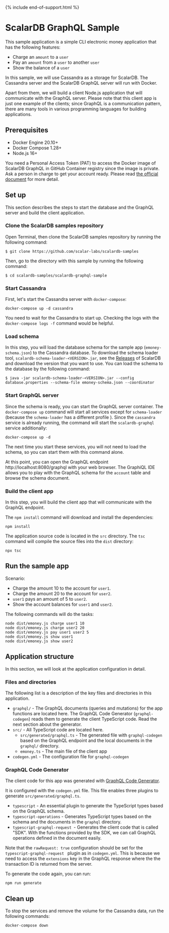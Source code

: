 {% include end-of-support.html %}

# ScalarDB GraphQL Sample

This sample application is a simple CLI electronic money application that has the following features:

- Charge an `amount` to a `user`
- Pay an `amount` from a `user` to another `user`
- Show the balance of a `user`

In this sample, we will use Cassandra as a storage for ScalarDB. The Cassandra server and the ScalarDB GraphQL server will run with Docker.

Apart from them, we will build a client Node.js application that will communicate with the GraphQL server. Please note that this client app is just one example of the clients; since GraphQL is a communication pattern, there are many tools in various programming languages for building applications.

## Prerequisites

- Docker Engine 20.10+
- Docker Compose 1.28+
- Node.js 16+

You need a Personal Access Token (PAT) to access the Docker image of ScalarDB GraphQL in GitHub Container registry since the image is private. Ask a person in charge to get your account ready. Please read [the official document](https://docs.github.com/en/packages/working-with-a-github-packages-registry/working-with-the-container-registry) for more detail.

## Set up

This section describes the steps to start the database and the GraphQL server and build the client application.

### Clone the ScalarDB samples repository

Open Terminal, then clone the ScalarDB samples repository by running the following command:

```shell
$ git clone https://github.com/scalar-labs/scalardb-samples
```

Then, go to the directory with this sample by running the following command:

```shell
$ cd scalardb-samples/scalardb-graphql-sample
```

### Start Cassandra

First, let's start the Cassandra server with `docker-compose`:

```console
docker-compose up -d cassandra
```

You need to wait for the Cassandra to start up. Checking the logs with the `docker-compose logs -f` command would be helpful.

### Load schema

In this step, you will load the database schema for the sample app (`emoney-schema.json`) to the Cassandra database.
To download the schema loader tool, `scalardb-schema-loader-<VERSION>.jar`, see the [Releases](https://github.com/scalar-labs/scalardb/releases) of ScalarDB and download the version that you want to use.
You can load the schema to the database by the following command:

```shell
$ java -jar scalardb-schema-loader-<VERSION>.jar --config database.properties --schema-file emoney-schema.json --coordinator
```

### Start GraphQL server

Since the schema is ready, you can start the GraphQL server container. The `docker-compose up` command will start all services except for `schema-loader` (because the `schema-loader` has a different profile ). Since the `cassandra` service is already running, the command will start the `scalardb-graphql` service additionally:

```console
docker-compose up -d
```

The next time you start these services, you will not need to load the schema, so you can start them with this command alone.

At this point, you can open the GraphQL endpoint http://localhost:8080/graphql with your web browser. The GraphiQL IDE allows you to play with the GraphQL schema for the `account` table and browse the schema document.

### Build the client app

In this step, you will build the client app that will communicate with the GraphQL endpoint.

The `npm install` command will download and install the dependencies:

```console
npm install
```

The application source code is located in the `src` directory. The `tsc` command will compile the source files into the `dist` directory:

```console
npx tsc
```

## Run the sample app

Scenario:

- Charge the amount 10 to the account for `user1`.
- Charge the amount 20 to the account for `user2`.
- `user1` pays an amount of 5 to `user2`.
- Show the account balances for `user1` and `user2`.

The following commands will do the tasks:

```console
node dist/emoney.js charge user1 10
node dist/emoney.js charge user2 20
node dist/emoney.js pay user1 user2 5
node dist/emoney.js show user1
node dist/emoney.js show user2
```

## Application structure

In this section, we will look at the application configuration in detail.

### Files and directories

The following list is a description of the key files and directories in this application.

- `graphql/` - The GraphQL documents (queries and mutations) for the app functions are located here. The GraphQL Code Generator (`graphql-codegen`) reads them to generate the client TypeScript code. Read the next section about the generator.
- `src/` - All TypeScript code are located here.
  - `src/generated/graphql.ts` - The generated file with `graphql-codegen` based on the GraphQL endpoint and the local documents in the `graphql/` directory.
  - `emoney.ts` - The main file of the client app
- `codegen.yml` - The configuration file for `graphql-codegen`

### GraphQL Code Generator

The client code for this app was generated with [GraphQL Code Generator](https://www.graphql-code-generator.com/).

It is configured with the `codegen.yml` file. This file enables three plugins to generate `src/generated/graphql.ts`.

- `typescript` - An essential plugin to generate the TypeScript types based on the GraphQL schema.
- `typescript-operations` - Generates TypeScript types based on the schema and the documents in the `graphql` directory.
- `typescript-graphql-request `- Generates the client code that is called "SDK". With the functions provided by the SDK, we can call GraphQL operations defined in the document easily.

Note that the `rawRequest: true` configuration should be set for the `typescript-graphql-request ` plugin as in `codegen.yml`. This is because we need to access the `extensions` key in the GraphQL response where the the transaction ID is returned from the server.

To generate the code again, you can run:

````console
npm run generate
````

## Clean up

To stop the services and remove the volume for the Cassandra data, run the following commands:

```console
docker-compose down
```
